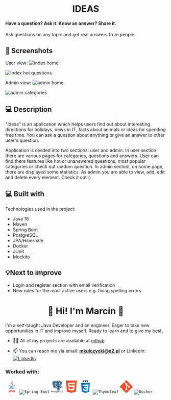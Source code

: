 
<h1 align="center" id="title">IDEAS</h1>

<h4>Have a question? Ask it. Know an answer? Share it.</h4>
Ask questions on any topic and get real answers from people.

<h2>🚀 Screenshots</h2>

User view:
![index home](https://user-images.githubusercontent.com/113288219/207064633-db8b3056-5cd7-48d6-a50d-c491e0911c19.png)

![index hot questions](https://user-images.githubusercontent.com/113288219/207068455-d88b0c13-0476-4c9d-93da-9e84e78b8055.png)

Admin view:
![admin home](https://user-images.githubusercontent.com/113288219/205456531-748ccc0f-5a7e-43fe-8163-1f21a25dfc3b.JPG)

![admin categories](https://user-images.githubusercontent.com/113288219/205456540-010477c1-c7b1-4f9f-a404-da7e7781e289.JPG)


<h2>💻 Description</h2>

"Ideas" is an application which helps users find out about interesting directions for holidays, news in IT, facts about animals or ideas for spending free time. You can ask a question about anything or give an answer to other user's question.

Application is divided into two sections: user and admin. In user section there are various pages for categories, questions and answers. User can find there features like hot or unanswered questions, most popular categories or check out random question. In admin section, on home page, there are displayed some statistics. As admin you are able to view, add, edit and delete every element. Check it out :)


<h2>💻 Built with</h2>

Technologies used in the project:

*   Java 18
*   Maven
*   Spring Boot
*   PostgreSQL
*   JPA/Hibernate
*   Docker
*   JUnit
*   Mockito

<h2>💡Next to improve</h2>

* Login and register section with email verification
* New roles for the most active users e.g. fixing spelling errors

<h2></h2>
<h1 align="center">👋 Hi! I'm Marcin 👋</h1>
I'm a self-taught Java Developer and an engineer. Eager to take new opportunities in IT and improve myself. Ready to learn and to give my best.

- 👨‍💻 All of my projects are available at [github](https://github.com/Marun5?tab=repositories)

- 📫 You can reach me via email: **mkulczycki@o2.pl** or LinkedIn:
<a href="https://linkedin.com/in/markul" target="blank"><img align="center" src="https://raw.githubusercontent.com/rahuldkjain/github-profile-readme-generator/master/src/images/icons/Social/linked-in-alt.svg" alt="LinkedIn" title="LinkedIn" height="30" width="40" /></a>

<h3 align="left">Worked with:</h3>
<code><img height="40" src="https://raw.githubusercontent.com/devicons/devicon/master/icons/java/java-original-wordmark.svg" title="Java"></code>
<code><img height="40" src="https://pbs.twimg.com/profile_images/1235868806079057921/fTL08u_H_400x400.png" title="Spring Boot"></code>
<code><img height="40" src="https://raw.githubusercontent.com/devicons/devicon/master/icons/postgresql/postgresql-original-wordmark.svg" title="PostgreSQL"></code>
<code><img height="40" src="https://raw.githubusercontent.com/devicons/devicon/master/icons/html5/html5-original.svg" title="HTML"></code>
<code><img height="40" src="https://raw.githubusercontent.com/devicons/devicon/master/icons/css3/css3-original-wordmark.svg" title="CSS"></code>
<code><img height="40" src="https://user-images.githubusercontent.com/113288219/207062251-a37329d8-4709-4a02-a019-9e3dac34dbc0.png" title="Thymeleaf"></code>
<code><img height="40" src="https://raw.githubusercontent.com/devicons/devicon/master/icons/git/git-original.svg" title="Git"></code>
<code><img height="40" src="https://user-images.githubusercontent.com/113288219/207068990-53efdf46-ea10-4994-bd47-c724e53d47f3.png" title="Docker"></code>

